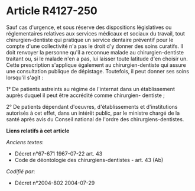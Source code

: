 # Article R4127-250

Sauf cas d'urgence, et sous réserve des dispositions législatives ou réglementaires relatives aux services médicaux et
sociaux du travail, tout chirurgien-dentiste qui pratique un service dentaire préventif pour le compte d'une collectivité n'a
pas le droit d'y donner des soins curatifs. Il doit renvoyer la personne qu'il a reconnue malade au chirurgien-dentiste
traitant ou, si le malade n'en a pas, lui laisser toute latitude d'en choisir un. Cette prescription s'applique également au
chirurgien-dentiste qui assure une consultation publique de dépistage. Toutefois, il peut donner ses soins lorsqu'il s'agit :

1° De patients astreints au régime de l'internat dans un établissement auprès duquel il peut être accrédité comme chirurgien-
dentiste ;

2° De patients dépendant d'oeuvres, d'établissements et d'institutions autorisés à cet effet, dans un intérêt public, par le
ministre chargé de la santé après avis du Conseil national de l'ordre des chirurgiens-dentistes.

**Liens relatifs à cet article**

_Anciens textes_:

  - Décret n°67-671 1967-07-22 art. 43
  - Code de déontologie des chirurgiens-dentistes - art. 43 (Ab)

_Codifié par_:

  - Décret n°2004-802 2004-07-29

